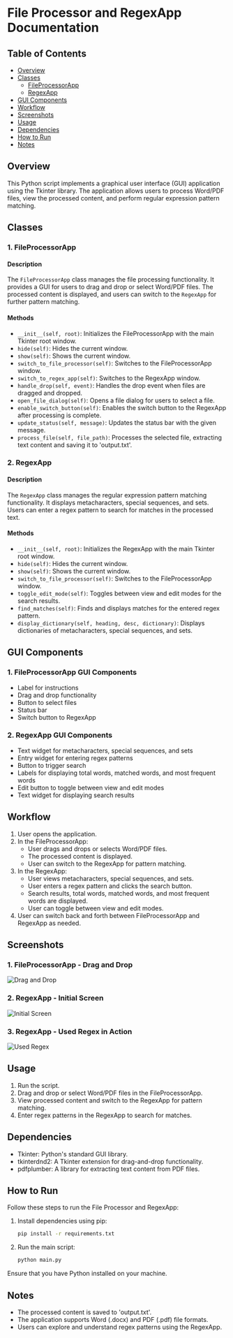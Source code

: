 # File Processor and RegexApp Documentation

## Table of Contents
- [Overview](#overview)
- [Classes](#classes)
  - [FileProcessorApp](#fileprocessorapp)
  - [RegexApp](#regexapp)
- [GUI Components](#gui-components)
- [Workflow](#workflow)
- [Screenshots](#screenshots)
- [Usage](#usage)
- [Dependencies](#dependencies)
- [How to Run](#how-to-run)
- [Notes](#notes)

## Overview

This Python script implements a graphical user interface (GUI) application using the Tkinter library. The application allows users to process Word/PDF files, view the processed content, and perform regular expression pattern matching.

## Classes

### 1. FileProcessorApp

#### Description
The `FileProcessorApp` class manages the file processing functionality. It provides a GUI for users to drag and drop or select Word/PDF files. The processed content is displayed, and users can switch to the `RegexApp` for further pattern matching.

#### Methods
- `__init__(self, root)`: Initializes the FileProcessorApp with the main Tkinter root window.
- `hide(self)`: Hides the current window.
- `show(self)`: Shows the current window.
- `switch_to_file_processor(self)`: Switches to the FileProcessorApp window.
- `switch_to_regex_app(self)`: Switches to the RegexApp window.
- `handle_drop(self, event)`: Handles the drop event when files are dragged and dropped.
- `open_file_dialog(self)`: Opens a file dialog for users to select a file.
- `enable_switch_button(self)`: Enables the switch button to the RegexApp after processing is complete.
- `update_status(self, message)`: Updates the status bar with the given message.
- `process_file(self, file_path)`: Processes the selected file, extracting text content and saving it to 'output.txt'.

### 2. RegexApp

#### Description
The `RegexApp` class manages the regular expression pattern matching functionality. It displays metacharacters, special sequences, and sets. Users can enter a regex pattern to search for matches in the processed text.

#### Methods
- `__init__(self, root)`: Initializes the RegexApp with the main Tkinter root window.
- `hide(self)`: Hides the current window.
- `show(self)`: Shows the current window.
- `switch_to_file_processor(self)`: Switches to the FileProcessorApp window.
- `toggle_edit_mode(self)`: Toggles between view and edit modes for the search results.
- `find_matches(self)`: Finds and displays matches for the entered regex pattern.
- `display_dictionary(self, heading, desc, dictionary)`: Displays dictionaries of metacharacters, special sequences, and sets.

## GUI Components

### 1. FileProcessorApp GUI Components
- Label for instructions
- Drag and drop functionality
- Button to select files
- Status bar
- Switch button to RegexApp

### 2. RegexApp GUI Components
- Text widget for metacharacters, special sequences, and sets
- Entry widget for entering regex patterns
- Button to trigger search
- Labels for displaying total words, matched words, and most frequent words
- Edit button to toggle between view and edit modes
- Text widget for displaying search results


## Workflow

1. User opens the application.
2. In the FileProcessorApp:
   - User drags and drops or selects Word/PDF files.
   - The processed content is displayed.
   - User can switch to the RegexApp for pattern matching.
3. In the RegexApp:
   - User views metacharacters, special sequences, and sets.
   - User enters a regex pattern and clicks the search button.
   - Search results, total words, matched words, and most frequent words are displayed.
   - User can toggle between view and edit modes.
4. User can switch back and forth between FileProcessorApp and RegexApp as needed.

## Screenshots

### 1. FileProcessorApp - Drag and Drop

![Drag and Drop](DragAndDrop.png)

### 2. RegexApp - Initial Screen

![Initial Screen](InitialScreen.png)

### 3. RegexApp - Used Regex in Action

![Used Regex](UsedRegex.png)

## Usage

1. Run the script.
2. Drag and drop or select Word/PDF files in the FileProcessorApp.
3. View processed content and switch to the RegexApp for pattern matching.
4. Enter regex patterns in the RegexApp to search for matches.


## Dependencies

- Tkinter: Python's standard GUI library.
- tkinterdnd2: A Tkinter extension for drag-and-drop functionality.
- pdfplumber: A library for extracting text content from PDF files.


## How to Run

Follow these steps to run the File Processor and RegexApp:

1. Install dependencies using pip:

    ```bash
    pip install -r requirements.txt
    ```

2. Run the main script:

    ```bash
    python main.py
    ```

Ensure that you have Python installed on your machine.

## Notes

- The processed content is saved to 'output.txt'.
- The application supports Word (.docx) and PDF (.pdf) file formats.
- Users can explore and understand regex patterns using the RegexApp.
